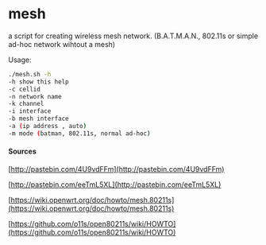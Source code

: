# mesh
a script for creating wireless mesh network. (B.A.T.M.A.N., 802.11s or simple ad-hoc network wihtout a mesh)

Usage:
```bash
./mesh.sh -h
-h show this help
-c cellid
-n network name
-k channel
-i interface
-b mesh interface
-a (ip address , auto)
-m mode (batman, 802.11s, normal ad-hoc)
```


#### Sources

[http://pastebin.com/4U9vdFFm](http://pastebin.com/4U9vdFFm)

[http://pastebin.com/eeTmL5XL](http://pastebin.com/eeTmL5XL)

[https://wiki.openwrt.org/doc/howto/mesh.80211s](https://wiki.openwrt.org/doc/howto/mesh.80211s)

[https://github.com/o11s/open80211s/wiki/HOWTO](https://github.com/o11s/open80211s/wiki/HOWTO)

